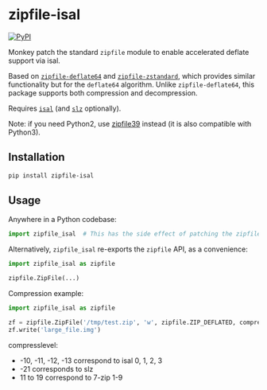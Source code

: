 # zipfile-isal
[![PyPI](https://img.shields.io/pypi/v/zipfile-isal)](https://pypi.org/project/zipfile-isal/)

Monkey patch the standard `zipfile` module to enable accelerated deflate support via isal.

Based on [`zipfile-deflate64`](https://github.com/brianhelba/zipfile-deflate64) and [`zipfile-zstandard`](https://github.com/taisei-project/python-zipfile-zstd), which provides similar functionality but for the `deflate64` algorithm. Unlike `zipfile-deflate64`, this package supports both compression and decompression.

Requires [`isal`](https://github.com/pycompression/python-isal) (and [`slz`](https://github.com/cielavenir/python-slz) optionally).

Note: if you need Python2, use [zipfile39](https://github.com/cielavenir/zipfile39) instead (it is also compatible with Python3).

## Installation
```bash
pip install zipfile-isal
```

## Usage
Anywhere in a Python codebase:
```python
import zipfile_isal  # This has the side effect of patching the zipfile module to support isal
```

Alternatively, `zipfile_isal` re-exports the `zipfile` API, as a convenience:
```python
import zipfile_isal as zipfile

zipfile.ZipFile(...)
```

Compression example:
```python
import zipfile_isal as zipfile

zf = zipfile.ZipFile('/tmp/test.zip', 'w', zipfile.ZIP_DEFLATED, compresslevel=-12)
zf.write('large_file.img')
```

compresslevel:

- -10, -11, -12, -13 correspond to isal 0, 1, 2, 3
- -21 corresponds to slz
- 11 to 19 correspond to 7-zip 1-9
